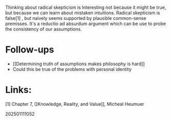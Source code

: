 Thinking about radical skepticism is Interesting not because it might be true,  but because we can learn about mistaken intuitions.  Radical skepticism is false[1] , but naively seems supported by plausible common-sense premisses. It's a reductio ad absurdum argument which can be use to probe the consistency of our assumptions. 


# Follow-ups

- [[Determining truth of assumptions makes philosophy is hard]]
- Could this be true of the problems with personal identity 
# Links: 

[1] Chapter 7,  [[Knowledge, Reality, and Value]], Micheal Heumuer 

202501111052
